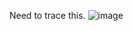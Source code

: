 Need to trace this. 
![image](https://user-images.githubusercontent.com/70693118/140609067-17297c67-2ce0-4a0d-8292-691b4b63dac3.png)

